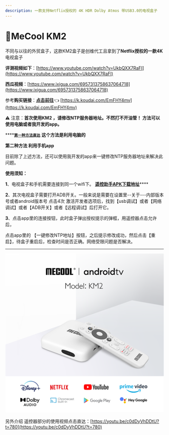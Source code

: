 ```yaml
---
description: 一款支持Netflix授权的 4K HDR Dolby Atmos 带USB3.0的电视盒子
---
```


# 🎈MeCool KM2

不同与以往的外贸盒子，这款KM2盒子是创维代工且拿到了**Netflix授权的一款4K**电视盒子

&#x20;  **评测视频如下**：[https://www.youtube.com/watch?v=UkbQXX7RaFI](https://www.youtube.com/watch?v=UkbQXX7RaFI) &#x20;

&#x20;  **西瓜视频**：[https://www.ixigua.com/6957313758637064718](https://www.ixigua.com/6957313758637064718)

&#x20; 参考**购买链接**：[**点击前往**](https://k.koudai.com/EmFHY4mv)👈  [https://k.koudai.com/EmFHY4mv](https://k.koudai.com/EmFHY4mv)

&#x20;⚠️ 注意：**首次使用KM2 ，请修改NTP服务器地址。不然打不开油管！  方法可以使用电脑或者我开发的app。**

****[**`第一种方法直达`**](../../test/google-tv-xiu-gai-ntp-fu-wu-qi-di-zhi.md)  **这个方法是利用电脑的**

**第二种方法 利用手机app**

&#x20;目前除了上述方法，还可以使用我开发的app来一键修改NTP服务器地址来解决此问题。

&#x20;**使用须知：**

**1**、电视盒子和手机需要连接到同一个wifi下。 [**遥控助手APK下载地址**](../../11.md#gong-neng-yi-xiu-gai-shi-jian-bu-zheng-que-dao-zhi-de-wang-luo-shou-xian-wen-ti)****

**2**、其次电视盒子需要打开ADB开关。一般来说是需要在设置里--关于---内部版本号或者android版本号 点击4次 激活开发者选项后，找到【usb调试】或者【网络调试】或者【ADB开关】或者【远程调试】后打开它。

**3**、点击app里的连接按钮，此时盒子弹出授权提示的弹框，用遥控器点击允许后，

&#x20; 点击app里的 【一键修改NTP地址】按钮，之后提示修改成功，然后点击【重启】，待盒子重启后，检查时间是否正确。网络受限问题是否解决。

****

![](<../../.gitbook/assets/image (4).png>)

&#x20; 另外介绍 遥控器部分的使用视频点击直达：[https://youtu.be/c0dDyVhDDtU?t=780](https://youtu.be/c0dDyVhDDtU?t=780)
